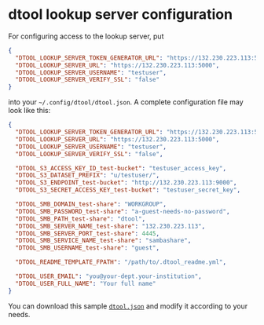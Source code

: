 # dtool lookup server configuration

For configuring access to the lookup server, put   

```json
{
  "DTOOL_LOOKUP_SERVER_TOKEN_GENERATOR_URL": "https://132.230.223.113:5001/token",
  "DTOOL_LOOKUP_SERVER_URL": "https://132.230.223.113:5000",
  "DTOOL_LOOKUP_SERVER_USERNAME": "testuser",
  "DTOOL_LOOKUP_SERVER_VERIFY_SSL": "false"
}
```

into your `~/.config/dtool/dtool.json`.
A complete configuration file may look like this: 

```json
{
  "DTOOL_LOOKUP_SERVER_TOKEN_GENERATOR_URL": "https://132.230.223.113:5001/token",
  "DTOOL_LOOKUP_SERVER_URL": "https://132.230.223.113:5000",
  "DTOOL_LOOKUP_SERVER_USERNAME": "testuser",
  "DTOOL_LOOKUP_SERVER_VERIFY_SSL": "false",

  "DTOOL_S3_ACCESS_KEY_ID_test-bucket": "testuser_access_key",
  "DTOOL_S3_DATASET_PREFIX": "u/testuser/",
  "DTOOL_S3_ENDPOINT_test-bucket": "http://132.230.223.113:9000",
  "DTOOL_S3_SECRET_ACCESS_KEY_test-bucket": "testuser_secret_key",

  "DTOOL_SMB_DOMAIN_test-share": "WORKGROUP",
  "DTOOL_SMB_PASSWORD_test-share": "a-guest-needs-no-password",
  "DTOOL_SMB_PATH_test-share": "dtool",
  "DTOOL_SMB_SERVER_NAME_test-share": "132.230.223.113",
  "DTOOL_SMB_SERVER_PORT_test-share": 4445,
  "DTOOL_SMB_SERVICE_NAME_test-share": "sambashare",
  "DTOOL_SMB_USERNAME_test-share": "guest",

  "DTOOL_README_TEMPLATE_FPATH": "/path/to/.dtool_readme.yml",

  "DTOOL_USER_EMAIL": "you@your-dept.your-institution",
  "DTOOL_USER_FULL_NAME": "Your full name"
}
```

You can download this sample [`dtool.json`](../../samples/dtool-livmats-testing.json)
and modify it according to your needs.
